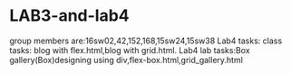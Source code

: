 # LAB3-and-lab4
group members are:16sw02,42,152,168,15sw24,15sw38
Lab4 tasks: class tasks: blog with flex.html,blog with grid.html.
Lab4 lab tasks:Box gallery(Box)designing using div,flex-box.html,grid_gallery.html
